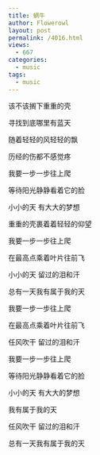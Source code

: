 ```yaml
---
title: 蜗牛
author: Flowerowl
layout: post
permalink: /4016.html
views:
  - 667
categories:
  - music
tags:
  - music
---
```



该不该搁下重重的壳

寻找到底哪里有蓝天

随着轻轻的风轻轻的飘

历经的伤都不感觉疼

我要一步一步往上爬

等待阳光静静看着它的脸

小小的天 有大大的梦想

重重的壳裹着着轻轻的仰望

我要一步一步往上爬

在最高点乘着叶片往前飞

小小的天 留过的泪和汗

总有一天我有属于我的天

我要一步一步往上爬

在最高点乘着叶片往前飞

任风吹干 留过的泪和汗

我要一步一步往上爬

等待阳光静静看着它的脸

小小的天 有大大的梦想

我有属于我的天

任风吹干 留过的泪和汗

总有一天我有属于我的天
